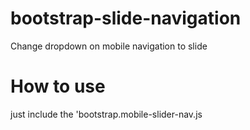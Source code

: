 bootstrap-slide-navigation
==========================

Change dropdown on mobile navigation to slide

How to use
==========

just include the 'bootstrap.mobile-slider-nav.js
